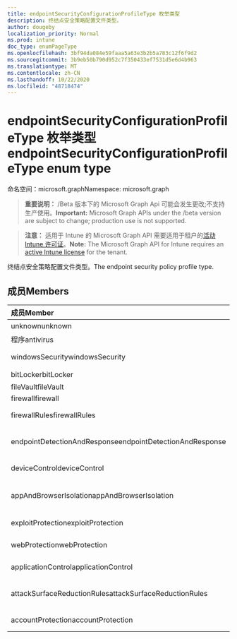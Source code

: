 ```yaml
---
title: endpointSecurityConfigurationProfileType 枚举类型
description: 终结点安全策略配置文件类型。
author: dougeby
localization_priority: Normal
ms.prod: intune
doc_type: enumPageType
ms.openlocfilehash: 3bf94da084e59faaa5a63e3b2b5a783c12f6f9d2
ms.sourcegitcommit: 3b9eb50b790d952c7f350433ef7531d5e6d4b963
ms.translationtype: MT
ms.contentlocale: zh-CN
ms.lasthandoff: 10/22/2020
ms.locfileid: "48718474"
---
```

# <a name="endpointsecurityconfigurationprofiletype-enum-type"></a><span data-ttu-id="c6f48-103">endpointSecurityConfigurationProfileType 枚举类型</span><span class="sxs-lookup"><span data-stu-id="c6f48-103">endpointSecurityConfigurationProfileType enum type</span></span>

<span data-ttu-id="c6f48-104">命名空间：microsoft.graph</span><span class="sxs-lookup"><span data-stu-id="c6f48-104">Namespace: microsoft.graph</span></span>

> <span data-ttu-id="c6f48-105">**重要说明：** /Beta 版本下的 Microsoft Graph Api 可能会发生更改;不支持生产使用。</span><span class="sxs-lookup"><span data-stu-id="c6f48-105">**Important:** Microsoft Graph APIs under the /beta version are subject to change; production use is not supported.</span></span>

> <span data-ttu-id="c6f48-106">**注意：** 适用于 Intune 的 Microsoft Graph API 需要适用于租户的[活动 Intune 许可证](https://go.microsoft.com/fwlink/?linkid=839381)。</span><span class="sxs-lookup"><span data-stu-id="c6f48-106">**Note:** The Microsoft Graph API for Intune requires an [active Intune license](https://go.microsoft.com/fwlink/?linkid=839381) for the tenant.</span></span>

<span data-ttu-id="c6f48-107">终结点安全策略配置文件类型。</span><span class="sxs-lookup"><span data-stu-id="c6f48-107">The endpoint security policy profile type.</span></span>

## <a name="members"></a><span data-ttu-id="c6f48-108">成员</span><span class="sxs-lookup"><span data-stu-id="c6f48-108">Members</span></span>
|<span data-ttu-id="c6f48-109">成员</span><span class="sxs-lookup"><span data-stu-id="c6f48-109">Member</span></span>|<span data-ttu-id="c6f48-110">值</span><span class="sxs-lookup"><span data-stu-id="c6f48-110">Value</span></span>|<span data-ttu-id="c6f48-111">说明</span><span class="sxs-lookup"><span data-stu-id="c6f48-111">Description</span></span>|
|:---|:---|:---|
|<span data-ttu-id="c6f48-112">unknown</span><span class="sxs-lookup"><span data-stu-id="c6f48-112">unknown</span></span>|<span data-ttu-id="c6f48-113">0</span><span class="sxs-lookup"><span data-stu-id="c6f48-113">0</span></span>|<span data-ttu-id="c6f48-114">陌生.</span><span class="sxs-lookup"><span data-stu-id="c6f48-114">Unknown.</span></span>|
|<span data-ttu-id="c6f48-115">程序</span><span class="sxs-lookup"><span data-stu-id="c6f48-115">antivirus</span></span>|<span data-ttu-id="c6f48-116">1</span><span class="sxs-lookup"><span data-stu-id="c6f48-116">1</span></span>|<span data-ttu-id="c6f48-117">程序.</span><span class="sxs-lookup"><span data-stu-id="c6f48-117">Antivirus.</span></span>|
|<span data-ttu-id="c6f48-118">windowsSecurity</span><span class="sxs-lookup"><span data-stu-id="c6f48-118">windowsSecurity</span></span>|<span data-ttu-id="c6f48-119">双面</span><span class="sxs-lookup"><span data-stu-id="c6f48-119">2</span></span>|<span data-ttu-id="c6f48-120">Windows 安全性。</span><span class="sxs-lookup"><span data-stu-id="c6f48-120">Windows Security.</span></span>|
|<span data-ttu-id="c6f48-121">bitLocker</span><span class="sxs-lookup"><span data-stu-id="c6f48-121">bitLocker</span></span>|<span data-ttu-id="c6f48-122">第三章</span><span class="sxs-lookup"><span data-stu-id="c6f48-122">3</span></span>|<span data-ttu-id="c6f48-123">BitLocker.</span><span class="sxs-lookup"><span data-stu-id="c6f48-123">BitLocker.</span></span>|
|<span data-ttu-id="c6f48-124">fileVault</span><span class="sxs-lookup"><span data-stu-id="c6f48-124">fileVault</span></span>|<span data-ttu-id="c6f48-125">4 </span><span class="sxs-lookup"><span data-stu-id="c6f48-125">4</span></span>|<span data-ttu-id="c6f48-126">FileVault.</span><span class="sxs-lookup"><span data-stu-id="c6f48-126">FileVault.</span></span>|
|<span data-ttu-id="c6f48-127">firewall</span><span class="sxs-lookup"><span data-stu-id="c6f48-127">firewall</span></span>|<span data-ttu-id="c6f48-128">5 </span><span class="sxs-lookup"><span data-stu-id="c6f48-128">5</span></span>|<span data-ttu-id="c6f48-129">Firewall.</span><span class="sxs-lookup"><span data-stu-id="c6f48-129">Firewall.</span></span>|
|<span data-ttu-id="c6f48-130">firewallRules</span><span class="sxs-lookup"><span data-stu-id="c6f48-130">firewallRules</span></span>|<span data-ttu-id="c6f48-131">6 </span><span class="sxs-lookup"><span data-stu-id="c6f48-131">6</span></span>|<span data-ttu-id="c6f48-132">防火墙规则。</span><span class="sxs-lookup"><span data-stu-id="c6f48-132">Firewall rules.</span></span>|
|<span data-ttu-id="c6f48-133">endpointDetectionAndResponse</span><span class="sxs-lookup"><span data-stu-id="c6f48-133">endpointDetectionAndResponse</span></span>|<span data-ttu-id="c6f48-134">7 </span><span class="sxs-lookup"><span data-stu-id="c6f48-134">7</span></span>|<span data-ttu-id="c6f48-135">终结点检测和响应。</span><span class="sxs-lookup"><span data-stu-id="c6f48-135">Endpoint detection and response.</span></span>|
|<span data-ttu-id="c6f48-136">deviceControl</span><span class="sxs-lookup"><span data-stu-id="c6f48-136">deviceControl</span></span>|<span data-ttu-id="c6f48-137">8 </span><span class="sxs-lookup"><span data-stu-id="c6f48-137">8</span></span>|<span data-ttu-id="c6f48-138">设备控件。</span><span class="sxs-lookup"><span data-stu-id="c6f48-138">Device control.</span></span>|
|<span data-ttu-id="c6f48-139">appAndBrowserIsolation</span><span class="sxs-lookup"><span data-stu-id="c6f48-139">appAndBrowserIsolation</span></span>|<span data-ttu-id="c6f48-140">9 </span><span class="sxs-lookup"><span data-stu-id="c6f48-140">9</span></span>|<span data-ttu-id="c6f48-141">应用程序和浏览器隔离。</span><span class="sxs-lookup"><span data-stu-id="c6f48-141">App and browser isolation.</span></span>|
|<span data-ttu-id="c6f48-142">exploitProtection</span><span class="sxs-lookup"><span data-stu-id="c6f48-142">exploitProtection</span></span>|<span data-ttu-id="c6f48-143">10  </span><span class="sxs-lookup"><span data-stu-id="c6f48-143">10</span></span>|<span data-ttu-id="c6f48-144">Exploit Protection。</span><span class="sxs-lookup"><span data-stu-id="c6f48-144">Exploit protection.</span></span>|
|<span data-ttu-id="c6f48-145">webProtection</span><span class="sxs-lookup"><span data-stu-id="c6f48-145">webProtection</span></span>|<span data-ttu-id="c6f48-146">11x17</span><span class="sxs-lookup"><span data-stu-id="c6f48-146">11</span></span>|<span data-ttu-id="c6f48-147">Web 保护。</span><span class="sxs-lookup"><span data-stu-id="c6f48-147">Web protection.</span></span>|
|<span data-ttu-id="c6f48-148">applicationControl</span><span class="sxs-lookup"><span data-stu-id="c6f48-148">applicationControl</span></span>|<span data-ttu-id="c6f48-149">12 </span><span class="sxs-lookup"><span data-stu-id="c6f48-149">12</span></span>|<span data-ttu-id="c6f48-150">应用程序控制。</span><span class="sxs-lookup"><span data-stu-id="c6f48-150">Application control.</span></span>|
|<span data-ttu-id="c6f48-151">attackSurfaceReductionRules</span><span class="sxs-lookup"><span data-stu-id="c6f48-151">attackSurfaceReductionRules</span></span>|<span data-ttu-id="c6f48-152">13 </span><span class="sxs-lookup"><span data-stu-id="c6f48-152">13</span></span>|<span data-ttu-id="c6f48-153">攻击面减少规则。</span><span class="sxs-lookup"><span data-stu-id="c6f48-153">Attack surface reduction rules.</span></span>|
|<span data-ttu-id="c6f48-154">accountProtection</span><span class="sxs-lookup"><span data-stu-id="c6f48-154">accountProtection</span></span>|<span data-ttu-id="c6f48-155">14 </span><span class="sxs-lookup"><span data-stu-id="c6f48-155">14</span></span>|<span data-ttu-id="c6f48-156">帐户保护。</span><span class="sxs-lookup"><span data-stu-id="c6f48-156">Account protection.</span></span>|





